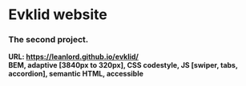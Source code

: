 # Evklid website
### The second project.
**URL: https://leanlord.github.io/evklid/**  
**BEM, adaptive [3840px to 320px], CSS codestyle, JS [swiper, tabs, accordion], semantic HTML, accessible**
